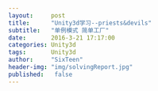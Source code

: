 ```yaml
---
layout:     post
title:      "Unity3d学习--priests&devils"
subtitle:   "单例模式 简单工厂"
date:       2016-3-21 17:17:00
categories: Unity3d
tags:       Unity3d
author:     "SixTeen"
header-img: "img/solvingReport.jpg"
published:   false
---
```

